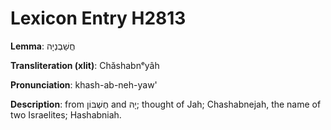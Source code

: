 # Lexicon Entry H2813

**Lemma**: חֲשַׁבְנְיָה

**Transliteration (xlit)**: Chăshabnᵉyâh

**Pronunciation**: khash-ab-neh-yaw'

**Description**:
from חֶשְׁבּוֹן and יָהּ; thought of Jah; Chashabnejah, the name of two Israelites; Hashabniah.
